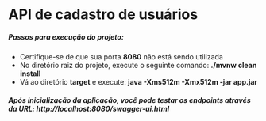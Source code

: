 # API de cadastro de usuários

##### Passos para execução do projeto:
* Certifique-se de que sua porta **8080** não está sendo utilizada
* No diretório raiz do projeto, execute o seguinte comando:
**./mvnw clean install**
* Vá ao diretório **target** e execute:
**java -Xms512m -Xmx512m -jar app.jar**

##### Após inicialização da aplicação, você pode testar os endpoints através da URL: http://localhost:8080/swagger-ui.html

